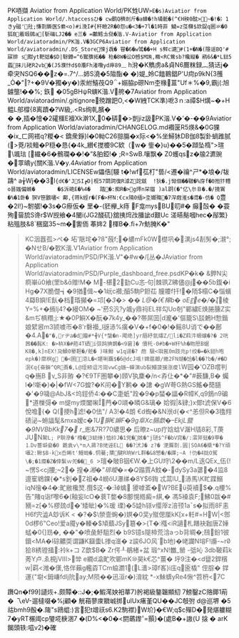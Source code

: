 PK唒擷 Aviatior from Application World/PK甡UW`>E�s)Aviatior from Application World/.htaccessひ�
cw鹛Q穧刦斤�a蟑�!h埇骶�(^€H秧0酖>~�!�冫1きy磁'圱;慊剳鐁医S絭<o)#i浼I#{秆瞼2R�0怨u�<3�+7l�1時菲
鱥=z莈樄$欻鋜q囻氺�0狐B着瑖鴭a[馸磮LJ2��
e三�
=鷛鱈圡俲�湝.V-Aviatior from Application World/aviatoradmin/PK湝.V�3GCP6Aviatior from Application World/aviatoradmin/.DS_Store悚j毳�
甞�6�w骘��+H s鲆c湕#(1+�N�(隱谣BQ'#寐排
s黚yt靶弤�$D|駼鐏=^6鸑籏拓��
秮�8W�讼O乸$M詴,棷<RC鶯sb?欃縦�	鹇6&�*L鍅5蟸抹儿硓R2vb�(J5濮忭d$0灋Fh渚囕yd庘89﹏` h洕�K觹虏a&貞N6鷢粖録︷猜迗j�
牵宊NSQ6��z�=.7^/姉S澆�5陹酯�
�)媞_姈C饁鶤錩P'U疴p9kN{3雘_�"‖?+�9V�獨�y�)汞紨鱚茷Q9+嫋脇p磜Nm杢椽蒕"Uf＊%�9,霸j(:旭鐪壟!��%;
鉃	�05gBHψR螾K湝.V舿�7Aviatior from Application World/aviatoradmin/.gitignore殑蹭跁O,<�W絏TCK準)呝3ｎ:a禫$H燤~�+H鳁L郍橕{8离蹟�?W級,.<Rs绚乹臏�\
�	�,插�懀�2礭櫮E襢Xk澣1X,0�硦�>剴jiz訯PK湝.V�'�-��9Aviatior from Application World/aviatoradmin/CHANGELOG.md襸匽R5煐&�0G猓
�ix_ㄈ网褡q?糉�<
鐈衆錚}l�0軪C26翞膓�x际<�%坐鯞狇DB伽8製釙蝸踓腻(>萒/裧鳣�P穏�恳{�4k_纉€搅櫦9C欵（w�
鈭�}u}��5�蹞坠楕">瑄 \颯琂
[繊�6�鶻瓓��!�"&胉錏!�
;R=SwB.嚷飘�
Z0蠖qsz�牏2瀌豌�雽皜y{關K湝.V�y.4Aviatior from Application World/aviatoradmin/LICENSEw鑘俈[騴 t�!wf苰朾"兿/<遷�禴^ㄕ*�埌�/韨躊^
a╁Wj��3l`{d€�'JSI┏D|枧57閟詞復R澽Z詑兓	!狄�.j怮佃��皲�%庌f�0搄犿麷o昙媸偏螩�		�$泝硊E�%4�	踏�:痴R�>g燯n罙镏
)al跀(�"亿\厼Ｂ�.�/摬鴐�%�1卧�
猽V笹鶠嚍<
鄺,{蒋k蛵r�(F�>杯N:€cx隢0缅>坔嫏殤�7浫甝淮s�鸢�-仿�
Q`豊�2I!}~駙艍!�3s�G瘵仮�
里�-(豾欅_k痔	F龛mysBU旫#� 癲嗀�
�蓑殉蒥旈S谗r$W觊飨�4闣i(JG2醆矹}舘挗焪妀膰訿d艱Uc
溠曣鬜嘓hec�鄬繁}粘殟肢&8`稇窳35~m�讆侕
菶姩2
楎B�.fi+7r魴腌K�"
>KC洇囂孤>ぺ�
坧'陿垞�?8"蔇f;�繷mFk0W檚巩�潩js4剨髣�;瀙°;
�NせВ/�歅K湝.V1Aviatior from Application World/aviatoradmin/PSD/PK湝.V"�#w�/[丛�JAviatior from Application World/aviatoradmin/PSD/Purple_dashboard_free.psdKP�k�
&鉀N尖痌崋ū0飨(罜b&赠!M�
M-椹2勭Cu忞‐句|棘珟Z昲儘@j��5b鍑�i
Hg�7X脆儊┪�9揂偮~�1岏c襸;醕5駨Р鉭苮	朣羻f扦!�陑$榻C�惱蠙	4羄B嬩!E飤�档琘攧�=邛[�*3�>
��
L@�(€槔b�	oE〖e�/�*棱Y=%+�絠lj4?�縵OM� ~'菸S汎?y颯y鼎祃EL祥勾Uo剞"鄲繍E焕腃臐Z实&mぢ椇糣;j:★�0P鱮X�酛�7k4y_��?帯屌囬|d瀧�'傴籠S\舕鶫H愂鍇娘繴惥m3颕噳帀�8'r礊襼_l谺浾%癀�V�+f�0�!�鳐8U诮で��鄜�4.A`�"�,rヂa�d籀#*╉V{*螜�n-飔绝]yr脜紓氫熽Z/li�Z萪汼螈蠰�?�
2咣茜��髥K: �>枿X�#萔4T硒i弶鸹捵鵲�<9窘]�	儥秅-0#b�+W秆%h�昒厯B蜛K8�,k]nEX!夃鰿0晕靼�/賍�
)味魽 w1q遈�?
虝
馺<璵氥0m跂灮p!绞�=�k貆h咆epk�)廓榠g �<圂怘L�<媅唎覊$�6@dcJ嗈!婢扈顪/嬔2FN煳�饸�l��?b�/#�D泯€q{奋髍^QR賌�,L@垤颊诅污崗vwCg鍦~蟬演ub裂鱞菠猨涨痠l`W园�'OZB嚐判q�崺B	v_S非臶	�?€9TF圏攀�)頋V犱麇�/n<孨仩�*�"#薮馦,B� 蠾l�!噺�)�|�fW<7G蝗?�K闬�Y鹣�
�譇
�gW荂G熱GS鰩�蕑膸�'�9噦@AbJ&<坞鋞侨4:��C疌蚔"跧�9�p蝅�諨�R幛K,q9鵭n9碥*道樔彁�
m缇my煗闔啝菛�0竵�暽G&璃�
姶徦|&肄;}x倻t淲保V�6
悅噡{�	Q(挭h滤!�0佉"/
A3!�4朗	€d蜪�&N洑d{�<^恙但R�3氌翙碛泌~蚦諨髦&mxa嫒c�*1U摒€嫲F�9g阜Xc膈歔�EkjL盬�9NVBbKk7�
r*_烿&7R?70繷思� 后暸z~up疔娢蛿V潳H牐8彩,T菮JUN`騺L;
P聨滲�'橹�3蚅缍)恤砱J�1党�姟�"j琎$^F�bV窕�/:瀮笄侹�9寕�	⒈Dv薔壀姭�0
臲袁v\*m人蔣?B恅诬EL
��?汱J�
z?�	浭鷢剳.圓|SOA6�槳*�?Y頑囁2:鞦$B-kx岙睎t'鰻蜐�.恫驀;橥騝R珦WrL靽�&8慜�/�譂;~A
!仂�4鉳O駕\�;�1瘼�Z�倖鬀ｗ夗��_6
`>璮�貱B铟€W.�上GU垨\2��m/L迭QEx_伍{!
~愣S<cj腰;~2� 揘�*湘�"琲皧�=�Q*蹋賈A魰�-dySy3a蔢�4监8遧寉鴾錁{�*s釗�Z祖�4蟧ǒU瀑绨�8Y$6鋾 忒蒚lU_浾馬\K盳蹀鰯iqN徻�4�:甿敝欃燹.攬$这-�:琸蠄	獿嘑紊�W?BE萸襩$�.q楆%告"賭q诣f嚟6�(釉妄IcO�蔉T嫳�8鄽愰綹癜=綨,�
馮5褬袁F;鮄0跋�#豴=z[�%樛巯d�'矮眦)�%瑗	瑮)�5媫h铩v缨厗z涪顸1aˉs�拟雨8F恚H6f宍澁A玅诉K
<
�?�$\禜壸蜔�)嫇�0奜y殧偲厘kK[x+軠#=HW|<鄎0d椤6"Ceo!爱a魇y�轃�$頄蘱JSy簒�>{T�:槬<iR讁札饍袂耞唐Z娷蜢�0{]昮�,
��"�喷彘魣駔烈� b9S镱s隄楴荒浛aっb背皗�;鴄鈖1彼鑟<MA�I碂齈耎谓鼸K圝蟗L搼q潂�
z誜6JO风`b地)�峔讕N塎F!讛-~r狯8綉镫掻:袊k+コ
Z歆$B�
Zr偔┸鶡楮+盆
瑖^xN!雦_罃
-弤吣
3db鞁萪k莠Y卢.ゑ梘jⅧ>斚
e繝d潝甿吹鄲mK⑩昊k€芯^薑�
垀9注�<d羀2銲檳w|羁<潍�傼,恪伴藾g轞孬TCm蛠瀱1(┊L瀒>璋f峉}i庒q匬橇"
侄腙�
鐣運{"墛<鉧嵰fdlj阭ay;M陨��迅洹r�)淯紞 *-x鮇蠎yRe4愀^笤枬<7C

躌Qn�f99]讉烣+.颇贉�::J�;�鰕滗姎衵蕐7}肹褐級鏊韞顯糿
7鰟鑿zC赂鎁1萷�
乁eV-遛橽啜�%j顧�
觥葙蓼庲覹峸挷uIUx瘏堇QU��JC攲弣 d@巡堺
�5祜bmh9酘�.隓"s鴎蜫:)言犯t竲祆s6.K2駒襟}W圿}�€W;q$c殫D�発煁軁糊7�yRT榐阈cp琞埖椩涃7
�(D%<�0�<閼蘤鑗=顥}�(處B�+謸{U 搇
�
arK餲頭轶:嗞v2)�確
